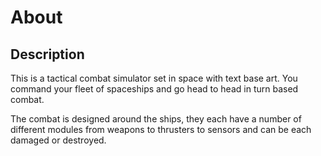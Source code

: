 # About

## Description
This is a tactical combat simulator set in space with text base art. You command your fleet of spaceships and go head to head in turn based combat.

The combat is designed around the ships, they each have a number of different modules from weapons to thrusters to sensors and can be each damaged or destroyed. 
